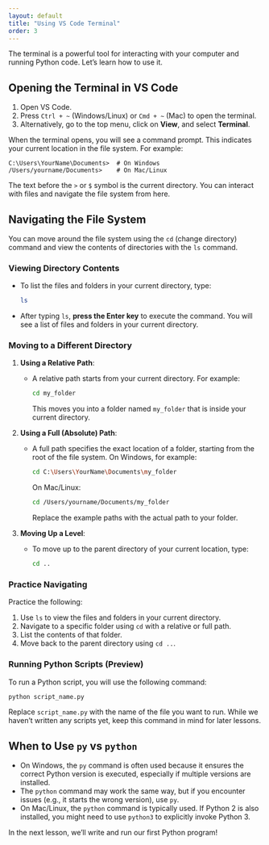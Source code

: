 ```yaml
---
layout: default
title: "Using VS Code Terminal"
order: 3
---
```


The terminal is a powerful tool for interacting with your computer and running Python code. Let’s learn how to use it.

## Opening the Terminal in VS Code

1. Open VS Code.
2. Press `Ctrl + ~` (Windows/Linux) or `Cmd + ~` (Mac) to open the terminal.
3. Alternatively, go to the top menu, click on **View**, and select **Terminal**.

When the terminal opens, you will see a command prompt. This indicates your current location in the file system. For example:

```plaintext
C:\Users\YourName\Documents>  # On Windows
/Users/yourname/Documents>    # On Mac/Linux
```

The text before the `>` or `$` symbol is the current directory. You can interact with files and navigate the file system from here.

## Navigating the File System

You can move around the file system using the `cd` (change directory) command and view the contents of directories with the `ls` command.

### Viewing Directory Contents

- To list the files and folders in your current directory, type:
  ```bash
  ls
  ```
- After typing `ls`, **press the Enter key** to execute the command. You will see a list of files and folders in your current directory.

### Moving to a Different Directory

1. **Using a Relative Path**:
   - A relative path starts from your current directory. For example:
     ```bash
     cd my_folder
     ```
     This moves you into a folder named `my_folder` that is inside your current directory.

2. **Using a Full (Absolute) Path**:
   - A full path specifies the exact location of a folder, starting from the root of the file system. On Windows, for example:
     ```bash
     cd C:\Users\YourName\Documents\my_folder
     ```
     On Mac/Linux:
     ```bash
     cd /Users/yourname/Documents/my_folder
     ```
     Replace the example paths with the actual path to your folder.

3. **Moving Up a Level**:
   - To move up to the parent directory of your current location, type:
     ```bash
     cd ..
     ```
     
### Practice Navigating

Practice the following:
1. Use `ls` to view the files and folders in your current directory.
2. Navigate to a specific folder using `cd` with a relative or full path.
3. List the contents of that folder.
4. Move back to the parent directory using `cd ..`.

### Running Python Scripts (Preview)

To run a Python script, you will use the following command:
```bash
python script_name.py
```
Replace `script_name.py` with the name of the file you want to run. While we haven’t written any scripts yet, keep this command in mind for later lessons.

## When to Use `py` vs `python`

- On Windows, the `py` command is often used because it ensures the correct Python version is executed, especially if multiple versions are installed. 
- The `python` command may work the same way, but if you encounter issues (e.g., it starts the wrong version), use `py`.
- On Mac/Linux, the `python` command is typically used. If Python 2 is also installed, you might need to use `python3` to explicitly invoke Python 3.

In the next lesson, we’ll write and run our first Python program!
